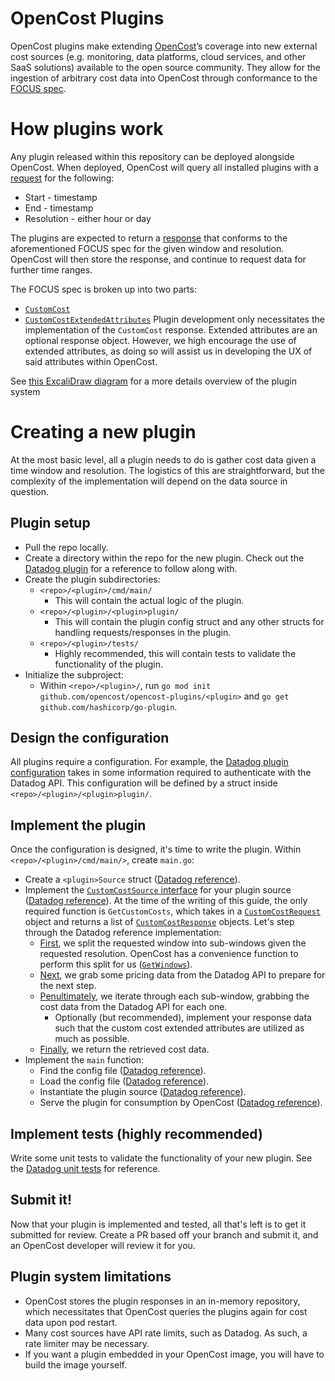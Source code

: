 
# OpenCost Plugins

OpenCost plugins make extending [OpenCost](https://github.com/opencost/opencost)’s coverage into new external cost sources (e.g. monitoring, data platforms, cloud services, and other SaaS solutions) available to the open source community. They allow for the ingestion of arbitrary cost data into OpenCost through conformance to the [FOCUS spec](https://focus.finops.org/).

# How plugins work

Any plugin released within this repository can be deployed alongside OpenCost. When deployed, OpenCost will query all installed plugins with a [request](https://github.com/opencost/opencost/blob/531641e608f404bbdc756c5dd291a44367053190/protos/customcost/messages.proto#L14-L22) for the following:
- Start - timestamp
- End - timestamp
- Resolution - either hour or day

The plugins are expected to return a [response](https://github.com/opencost/opencost/blob/531641e608f404bbdc756c5dd291a44367053190/protos/customcost/messages.proto#L28-L54) that conforms to the aforementioned FOCUS spec for the given window and resolution. OpenCost will then store the response, and continue to request data for further time ranges.

The FOCUS spec is broken up into two parts:
- [`CustomCost`](https://github.com/opencost/opencost/blob/531641e608f404bbdc756c5dd291a44367053190/protos/customcost/messages.proto#L56-L99)
- [`CustomCostExtendedAttributes`](https://github.com/opencost/opencost/blob/531641e608f404bbdc756c5dd291a44367053190/protos/customcost/messages.proto#L101-L150)
  Plugin development only necessitates the implementation of the `CustomCost` response. Extended attributes are an optional response object. However, we high encourage the use of extended attributes, as doing so will assist us in developing the UX of said attributes within OpenCost.

See [this ExcaliDraw diagram](https://app.excalidraw.com/l/ABLQ24dkKai/CBEQtjH6Mr) for a more details overview of the plugin system

# Creating a new plugin

At the most basic level, all a plugin needs to do is gather cost data given a time window and resolution. The logistics of this are straightforward, but the complexity of the implementation will depend on the data source in question.

## Plugin setup
- Pull the repo locally.
- Create a directory within the repo for the new plugin. Check out the [Datadog plugin](https://github.com/opencost/opencost-plugins/tree/main/datadog) for a reference to follow along with.
- Create the plugin subdirectories:
    - `<repo>/<plugin>/cmd/main/`
        - This will contain the actual logic of the plugin.
    - `<repo>/<plugin>/<plugin>plugin/`
        - This will contain the plugin config struct and any other structs for handling requests/responses in the plugin.
    - `<repo>/<plugin>/tests/`
        - Highly recommended, this will contain tests to validate the functionality of the plugin.
- Initialize the subproject:
    - Within `<repo>/<plugin>/`, run `go mod init github.com/opencost/opencost-plugins/<plugin>` and `go get github.com/hashicorp/go-plugin`.

## Design the configuration

All plugins require a configuration. For example, the [Datadog plugin configuration](https://github.com/opencost/opencost-plugins/blob/main/datadog/datadogplugin/datadogconfig.go) takes in some information required to authenticate with the Datadog API. This configuration will be defined by a struct inside `<repo>/<plugin>/<plugin>plugin/`.

## Implement the plugin

Once the configuration is designed, it's time to write the plugin. Within `<repo>/<plugin>/cmd/main/>`, create `main.go`:
- Create a `<plugin>Source` struct ([Datadog reference](https://github.com/opencost/opencost-plugins/blob/00809062196b79ce354a5cdafaba1d6ed3f132f9/datadog/cmd/main/main.go#L43-L47)).
- Implement the [`CustomCostSource` interface](https://github.com/opencost/opencost/blob/531641e608f404bbdc756c5dd291a44367053190/core/pkg/plugin/plugin_interface.go#L12-L14) for your plugin source ([Datadog reference](https://github.com/opencost/opencost-plugins/blob/00809062196b79ce354a5cdafaba1d6ed3f132f9/datadog/cmd/main/main.go#L49-L88)). At the time of the writing of this guide, the only required function is `GetCustomCosts`, which takes in a [`CustomCostRequest`](https://github.com/opencost/opencost/blob/develop/protos/customcost/messages.proto#L14-L22) object and returns a list of [`CustomCostResponse`](https://github.com/opencost/opencost/blob/develop/protos/customcost/messages.proto#L28-L54) objects. Let's step through the Datadog reference implementation:
    - [First](https://github.com/opencost/opencost-plugins/blob/00809062196b79ce354a5cdafaba1d6ed3f132f9/datadog/cmd/main/main.go#L52), we split the requested window into sub-windows given the requested resolution. OpenCost has a convenience function to perform this split for us ([`GetWindows`](https://github.com/opencost/opencost/blob/b9f5e42f17ae5b1b05b722dd04502bd307a6a25c/core/pkg/opencost/window.go#L1084)).
    - [Next](https://github.com/opencost/opencost-plugins/blob/00809062196b79ce354a5cdafaba1d6ed3f132f9/datadog/cmd/main/main.go#L63), we grab some pricing data from the Datadog API to prepare for the next step.
    - [Penultimately](https://github.com/opencost/opencost-plugins/blob/00809062196b79ce354a5cdafaba1d6ed3f132f9/datadog/cmd/main/main.go#L75-L85), we iterate through each sub-window, grabbing the cost data from the Datadog API for each one.
        - Optionally (but recommended), implement your response data such that the custom cost extended attributes are utilized as much as possible.
    - [Finally](https://github.com/opencost/opencost-plugins/blob/00809062196b79ce354a5cdafaba1d6ed3f132f9/datadog/cmd/main/main.go#L87), we return the retrieved cost data.
- Implement the `main` function:
    - Find the config file ([Datadog reference](https://github.com/opencost/opencost-plugins/blob/main/datadog/cmd/main/main.go#L92)).
    - Load the config file ([Datadog reference](https://github.com/opencost/opencost-plugins/blob/main/datadog/cmd/main/main.go#L97)).
    - Instantiate the plugin source ([Datadog reference](https://github.com/opencost/opencost-plugins/blob/00809062196b79ce354a5cdafaba1d6ed3f132f9/datadog/cmd/main/main.go#L104-L106)).
    - Serve the plugin for consumption by OpenCost ([Datadog reference](https://github.com/opencost/opencost-plugins/blob/00809062196b79ce354a5cdafaba1d6ed3f132f9/datadog/cmd/main/main.go#L110-L118)).

## Implement tests (highly recommended)
Write some unit tests to validate the functionality of your new plugin. See the [Datadog unit tests](https://github.com/opencost/opencost-plugins/blob/main/datadog/tests/datadog_test.go) for reference.

## Submit it!
Now that your plugin is implemented and tested, all that's left is to get it submitted for review. Create a PR based off your branch and submit it, and an OpenCost developer will review it for you.

## Plugin system limitations
- OpenCost stores the plugin responses in an in-memory repository, which necessitates that OpenCost queries the plugins again for cost data upon pod restart.
- Many cost sources have API rate limits, such as Datadog. As such, a rate limiter may be necessary.
- If you want a plugin embedded in your OpenCost image, you will have to build the image yourself.